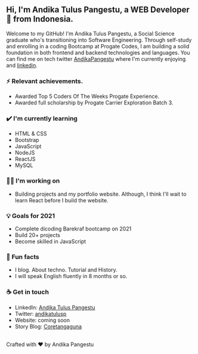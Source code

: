 <!-- Your title -->
## Hi, I'm Andika Tulus Pangestu, a WEB Developer 🚀 from Indonesia.

Welcome to my GitHub! I'm Andika Tulus Pangestu, a Social Science graduate who's transitioning into Software Engineering. Through self-study and enrolling in a coding Bootcamp at Progate Codes, I am building a solid foundation in both frontend and backend technologies and languages. You can find me on tech twitter <a href = "https://twitter.com/andikatulusp">AndikaPangestu</a> where I'm currently enjoying and <a href="https://www.linkedin.com/in/andika-tulus-pangestu-343884175/">linkedin</a>.

### ⚡ Relevant achievements.
- Awarded Top 5 Coders Of The Weeks Progate Experience.
- Awarded full scholarship by Progate Carrier Exploration Batch 3.

### ✔️ I'm currently learning
- HTML &amp; CSS
- Bootstrap
- JavaScript
- NodeJS
- ReactJS
- MySQL

### 👩‍💻 I'm working on
- Building projects and my portfolio website. 
Although, I think I'll wait to learn React before I build the website.

### 💡 Goals for 2021
- Complete dicoding Barekraf bootcamp on 2021
- Build 20+ projects 
- Become skilled in JavaScript

### 🌴 Fun facts
- I blog. About techno. Tutorial and History. 
- I will speak English fluently in 8 months or so.

### ☕ Get in touch
- LinkedIn: <a href = "https://www.linkedin.com/in/andika-tulus-pangestu/">Andika Tulus Pangestu</a>
- Twitter: <a href = "https://twitter.com/andikatulusp">andikatulusp</a>
- Website: coming soon
- Story Blog: <a href = "https://coretangaguna.eu.org">Coretangaguna</a>
<br>
Crafted with &hearts; by Andika Pangestu
<br>

